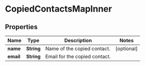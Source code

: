 

# CopiedContactsMapInner


## Properties

| Name | Type | Description | Notes |
|------------ | ------------- | ------------- | -------------|
|**name** | **String** | Name of the copied contact. |  [optional] |
|**email** | **String** | Email for the copied contact. |  |



